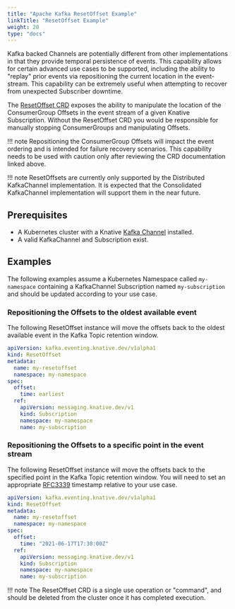 ```yaml
---
title: "Apache Kafka ResetOffset Example"
linkTitle: "ResetOffset Example"
weight: 20
type: "docs"
---
```


Kafka backed Channels are potentially different from other implementations in
that they provide temporal persistence of events. This capability allows for
certain advanced use cases to be supported, including the ability to "replay"
prior events via repositioning the current location in the event-stream.  This
capability can be extremely useful when attempting to recover from unexpected
Subscriber downtime.

The
[ResetOffset CRD](https://github.com/knative-sandbox/eventing-kafka/tree/main/config/command/resetoffset)
exposes the ability to manipulate the location of the ConsumerGroup Offsets in
the event stream of a given Knative Subscription. Without the ResetOffset CRD
you would be responsible for manually stopping ConsumerGroups and manipulating
Offsets.

!!! note
    Repositioning the ConsumerGroup Offsets will impact the event ordering and
    is intended for failure recovery scenarios. This capability needs to be used
    with caution only after reviewing the CRD documentation linked above.

!!! note
    ResetOffsets are currently only supported by the Distributed KafkaChannel
    implementation. It is expected that the Consolidated KafkaChannel
    implementation will support them in the near future.

## Prerequisites

- A Kubernetes cluster with a Knative
  [Kafka Channel](https://knative.dev/docs/eventing/channels/channels-crds/)
  installed.
- A valid KafkaChannel and Subscription exist.

## Examples

The following examples assume a Kubernetes Namespace called `my-namespace`
containing a KafkaChannel Subscription named `my-subscription` and should be
updated according to your use case.

### Repositioning the Offsets to the oldest available event

The following ResetOffset instance will move the offsets back to the oldest
available event in the Kafka Topic retention window.

```yaml
apiVersion: kafka.eventing.knative.dev/v1alpha1
kind: ResetOffset
metadata:
  name: my-resetoffset
  namespace: my-namespace
spec:
  offset:
    time: earliest
  ref:
    apiVersion: messaging.knative.dev/v1
    kind: Subscription
    namespace: my-namespace
    name: my-subscription
```

### Repositioning the Offsets to a specific point in the event stream

The following ResetOffset instance will move the offsets back to the specified
point in the Kafka Topic retention window. You will need to set an appropriate
[RFC3339](https://datatracker.ietf.org/doc/html/rfc3339) timestamp relative to
your use case.

```yaml
apiVersion: kafka.eventing.knative.dev/v1alpha1
kind: ResetOffset
metadata:
  name: my-resetoffset
  namespace: my-namespace
spec:
  offset:
    time: "2021-06-17T17:30:00Z"
  ref:
    apiVersion: messaging.knative.dev/v1
    kind: Subscription
    namespace: my-namespace
    name: my-subscription
```

!!! note
    The ResetOffset CRD is a single use operation or "command", and should be
    deleted from the cluster once it has completed execution.
